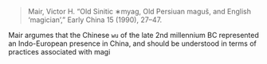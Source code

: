 > Mair, Victor H. “Old Sinitic ∗myag, Old Persiuan maguš, and English ‘magician’,” Early
China 15 (1990), 27–47.


Mair argumes that the Chinese `wu` of the late 2nd millennium BC represented an Indo-European presence in China, and should be understood in terms of practices associated with magi